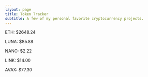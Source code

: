 ```yaml
---
layout: page
title: Token Tracker
subtitle: A few of my personal favorite cryptocurrency projects.
---
```


<!--BEGINCRYPTOINPUT-->
ETH: $2648.24

LUNA: $85.88

NANO: $2.22

LINK: $14.00

AVAX: $77.30

<!--ENDCRYPTOINPUT-->
